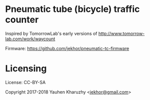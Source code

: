 # Pneumatic tube (bicycle) traffic counter

Inspired by TomorrowLab's early versions of http://www.tomorrow-lab.com/work/waycount

Firmware: https://github.com/jekhor/pneumatic-tc-firmware

# Licensing
License: CC-BY-SA

Copyright 2017-2018 Yauhen Kharuzhy \<jekhor@gmail.com\>

